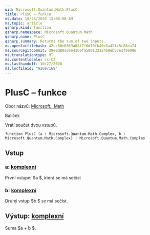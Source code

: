 ```yaml
---
uid: Microsoft.Quantum.Math.PlusC
title: PlusC – funkce
ms.date: 10/26/2020 12:00:00 AM
ms.topic: article
qsharp.kind: function
qsharp.namespace: Microsoft.Quantum.Math
qsharp.name: PlusC
qsharp.summary: Returns the sum of two inputs.
ms.openlocfilehash: 42cc50e0369a08f7f6d10fb40e3a421c5c88ea74
ms.sourcegitcommit: 29e0d88a30e4166fa580132124b0eb57e1f0e986
ms.translationtype: MT
ms.contentlocale: cs-CZ
ms.lasthandoff: 10/27/2020
ms.locfileid: "92697169"
---
```

# <a name="plusc-function"></a>PlusC – funkce

Obor názvů: [Microsoft.. Math](xref:Microsoft.Quantum.Math)

Balíček [](https://nuget.org/packages/)


Vrátí součet dvou vstupů.

```qsharp
function PlusC (a : Microsoft.Quantum.Math.Complex, b : Microsoft.Quantum.Math.Complex) : Microsoft.Quantum.Math.Complex
```


## <a name="input"></a>Vstup

### <a name="a--complex"></a>a: [komplexní](xref:Microsoft.Quantum.Math.Complex)

První vstupní $a $, která se má sečíst


### <a name="b--complex"></a>b: [komplexní](xref:Microsoft.Quantum.Math.Complex)

Druhý vstup $b $ se má sečíst.



## <a name="output--complex"></a>Výstup: [komplexní](xref:Microsoft.Quantum.Math.Complex)

Suma $a + b $.